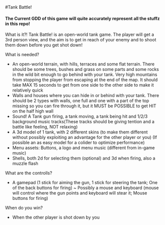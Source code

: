 #Tank Battle!
#### The Current GDD of this game will quite accurately represent all the stuffz in this repo!

What is it?!
Tank Battle! is an open-world tank game. The player will get a 3rd person view, and the aim is to get in reach of your enemy and to shoot them down before you get shot down!

What is needed?
- An open-world terrain, with hills, terraces and some flat terrain. There should be some trees, bushes and grass on some parts and some rocks in the wild bit enough to go behind with your tank. Very high mountains from stopping the player from escaping at the end of the map. It should take MAX 15 seconds to get from one side to the other side to make it relatively quick
- Walls and houses where you can hide in or behind with your tank. There should be 2 types with walls, one full and one with a part of the top missing so you can fire through it, but it  MUST be POSSIBLE to get HIT on the half high wall
- Sound! A Tank gun firing, a tank moving, a tank being hit and 1/2/3 background music tracks(These  tracks should be giving tention and a battle like feeling, NOT relaxing)
- A 3d model of 1 tank, with 2 different skins (to make them different without possibly exploiting an advantage for the other player or you) (If possible an as easy model for a colider to optimize performance)
- Menu assets: Buttons, a logo and menu music (different from in-game music)
- Shells, both 2d for selecting them (optional) and 3d when firing, also a muzzle flash

What are the controlls?
- A gamepad (1 stick for aiming the gun, 1 stick for steering the tank; One of the back buttons for firing)
~ Possibly a mouse and keyboard (mouse will control where the gun points and keyboard will stear it; Mouse buttons for firing)

When do you win?
- When the other player is shot down by you
